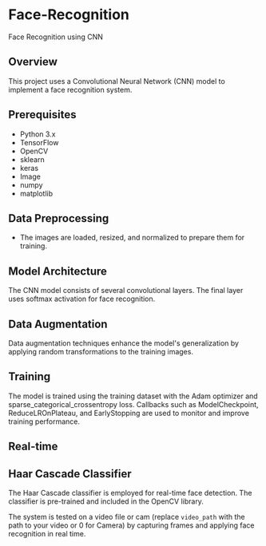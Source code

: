 # Face-Recognition
Face Recognition using CNN

## Overview

This project uses a Convolutional Neural Network (CNN) model to implement a face recognition system.

## Prerequisites

- Python 3.x
- TensorFlow
- OpenCV
- sklearn
- keras
- Image
- numpy
- matplotlib

## Data Preprocessing

- The images are loaded, resized, and normalized to prepare them for training.

## Model Architecture

The CNN model consists of several convolutional layers. The final layer uses softmax activation for face recognition.

## Data Augmentation

Data augmentation techniques enhance the model's generalization by applying random transformations to the training images.

## Training

The model is trained using the training dataset with the Adam optimizer and sparse_categorical_crossentropy loss. Callbacks such as ModelCheckpoint, ReduceLROnPlateau, and EarlyStopping are used to monitor and improve training performance.

## Real-time

## Haar Cascade Classifier

The Haar Cascade classifier is employed for real-time face detection. The classifier is pre-trained and included in the OpenCV library.

The system is tested on a video file or cam (replace `video_path` with the path to your video or 0 for Camera) by capturing frames and applying face recognition in real time.


